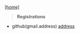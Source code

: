[[home]](../../../../home.html) 

> **Registrations**

- github(gmail.address) [address](https://github.com/)